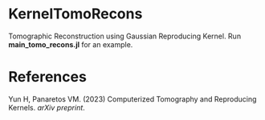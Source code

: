 # KernelTomoRecons

Tomographic Reconstruction using Gaussian Reproducing Kernel. Run **main_tomo_recons.jl** for an example.

# References

Yun H, Panaretos VM. (2023) Computerized Tomography and Reproducing Kernels. _arXiv preprint_.

